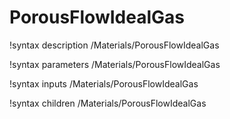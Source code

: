 <!-- MOOSE Documentation Stub: Remove this when content is added. -->

# PorousFlowIdealGas
!syntax description /Materials/PorousFlowIdealGas

!syntax parameters /Materials/PorousFlowIdealGas

!syntax inputs /Materials/PorousFlowIdealGas

!syntax children /Materials/PorousFlowIdealGas
